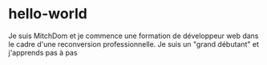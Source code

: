 # hello-world
Je suis MitchDom et je commence une formation de développeur web dans le cadre d'une reconversion professionnelle. Je suis un "grand débutant" et j'apprends pas à pas
